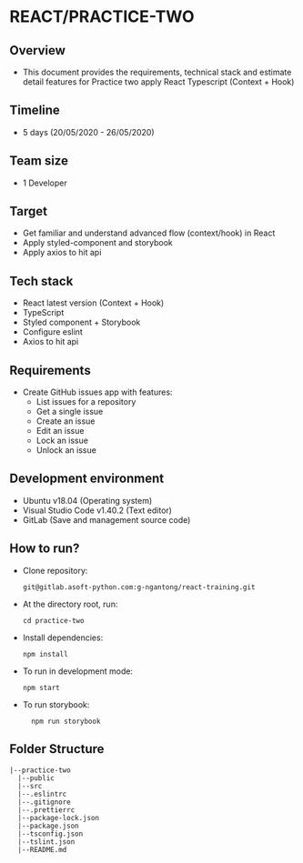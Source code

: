 # REACT/PRACTICE-TWO

## Overview

- This document provides the requirements, technical stack and estimate detail features for Practice two apply React Typescript (Context + Hook)

## Timeline

- 5 days (20/05/2020 - 26/05/2020)

## Team size

- 1 Developer

## Target

- Get familiar and understand advanced flow (context/hook) in React
- Apply styled-component and storybook
- Apply axios to hit api

## Tech stack

- React latest version (Context + Hook)
- TypeScript
- Styled component + Storybook
- Configure eslint
- Axios to hit api

## Requirements

- Create GitHub issues app with features:
  - List issues for a repository
  - Get a single issue
  - Create an issue
  - Edit an issue
  - Lock an issue
  - Unlock an issue

## Development environment

- Ubuntu v18.04 (Operating system)
- Visual Studio Code v1.40.2 (Text editor)
- GitLab (Save and management source code)

## How to run?

- Clone repository:
  ```
  git@gitlab.asoft-python.com:g-ngantong/react-training.git
  ```
- At the directory root, run:
  ```
  cd practice-two
  ```
- Install dependencies:
  ```
  npm install
  ```
- To run in development mode:
  ```
  npm start
  ```
- To run storybook:
  ```
    npm run storybook
  ```

## Folder Structure

```
|--practice-two
  |--public
  |--src
  |--.eslintrc
  |--.gitignore
  |--.prettierrc
  |--package-lock.json
  |--package.json
  |--tsconfig.json
  |--tslint.json
  |--README.md
```
